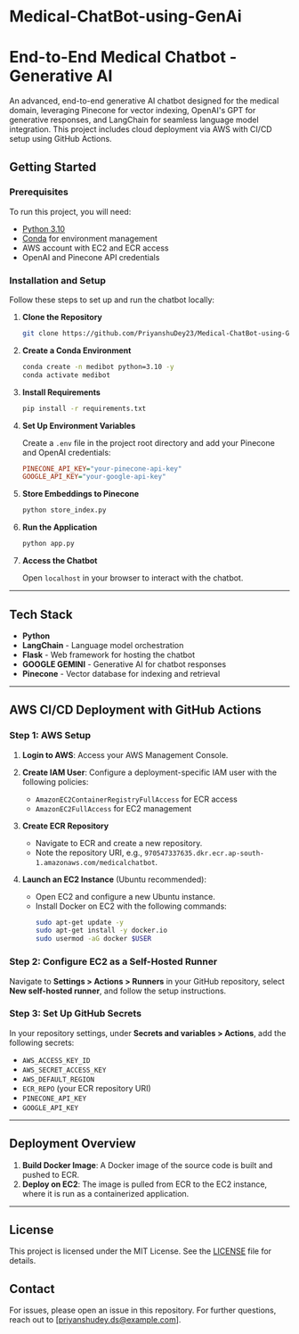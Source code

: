 # Medical-ChatBot-using-GenAi

# End-to-End Medical Chatbot - Generative AI

An advanced, end-to-end generative AI chatbot designed for the medical domain, leveraging Pinecone for vector indexing, OpenAI's GPT for generative responses, and LangChain for seamless language model integration. This project includes cloud deployment via AWS with CI/CD setup using GitHub Actions.

## Getting Started

### Prerequisites

To run this project, you will need:

- [Python 3.10](https://www.python.org/)
- [Conda](https://docs.conda.io/projects/conda/en/latest/user-guide/install/index.html) for environment management
- AWS account with EC2 and ECR access
- OpenAI and Pinecone API credentials

### Installation and Setup

Follow these steps to set up and run the chatbot locally:

1. **Clone the Repository**
   ```bash
   git clone https://github.com/PriyanshuDey23/Medical-ChatBot-using-GenAi
   
   ```

2. **Create a Conda Environment**
   ```bash
   conda create -n medibot python=3.10 -y
   conda activate medibot
   ```

3. **Install Requirements**
   ```bash
   pip install -r requirements.txt
   ```

4. **Set Up Environment Variables**
   
   Create a `.env` file in the project root directory and add your Pinecone and OpenAI credentials:
   ```ini
   PINECONE_API_KEY="your-pinecone-api-key"
   GOOGLE_API_KEY="your-google-api-key"
   ```

5. **Store Embeddings to Pinecone**
   ```bash
   python store_index.py
   ```

6. **Run the Application**
   ```bash
   python app.py
   ```

7. **Access the Chatbot**
   
   Open `localhost` in your browser to interact with the chatbot.

---

## Tech Stack

- **Python**
- **LangChain** - Language model orchestration
- **Flask** - Web framework for hosting the chatbot
- **GOOGLE GEMINI** - Generative AI for chatbot responses
- **Pinecone** - Vector database for indexing and retrieval

---

## AWS CI/CD Deployment with GitHub Actions

### Step 1: AWS Setup

1. **Login to AWS**: Access your AWS Management Console.
2. **Create IAM User**: Configure a deployment-specific IAM user with the following policies:
   - `AmazonEC2ContainerRegistryFullAccess` for ECR access
   - `AmazonEC2FullAccess` for EC2 management

3. **Create ECR Repository**
   - Navigate to ECR and create a new repository.
   - Note the repository URI, e.g., `970547337635.dkr.ecr.ap-south-1.amazonaws.com/medicalchatbot`.

4. **Launch an EC2 Instance** (Ubuntu recommended):
   - Open EC2 and configure a new Ubuntu instance.
   - Install Docker on EC2 with the following commands:
     ```bash
     sudo apt-get update -y
     sudo apt-get install -y docker.io
     sudo usermod -aG docker $USER
     ```

### Step 2: Configure EC2 as a Self-Hosted Runner

Navigate to **Settings > Actions > Runners** in your GitHub repository, select **New self-hosted runner**, and follow the setup instructions.

### Step 3: Set Up GitHub Secrets

In your repository settings, under **Secrets and variables > Actions**, add the following secrets:

- `AWS_ACCESS_KEY_ID`
- `AWS_SECRET_ACCESS_KEY`
- `AWS_DEFAULT_REGION`
- `ECR_REPO` (your ECR repository URI)
- `PINECONE_API_KEY`
- `GOOGLE_API_KEY`

---

## Deployment Overview

1. **Build Docker Image**: A Docker image of the source code is built and pushed to ECR.
2. **Deploy on EC2**: The image is pulled from ECR to the EC2 instance, where it is run as a containerized application.

---

## License

This project is licensed under the MIT License. See the [LICENSE](LICENSE) file for details.

## Contact

For issues, please open an issue in this repository. For further questions, reach out to [priyanshudey.ds@example.com].
